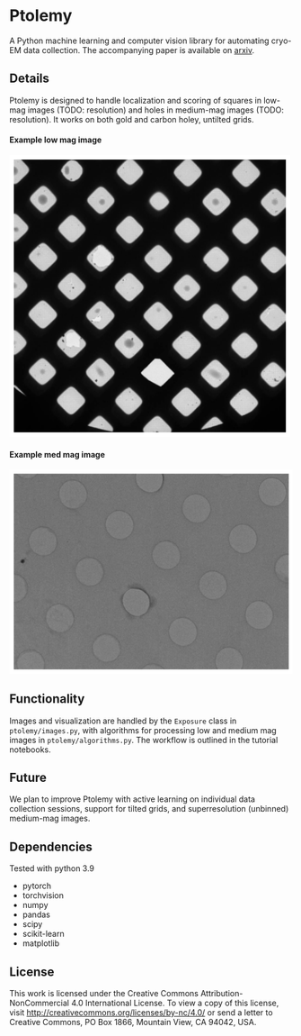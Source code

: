 # Ptolemy
A Python machine learning and computer vision library for automating cryo-EM data collection. The accompanying paper is available on [arxiv](https://arxiv.org/abs/2112.01534). 

## Details
Ptolemy is designed to handle localization and scoring of squares in low-mag images (TODO: resolution) and holes in medium-mag images (TODO: resolution). It works on both gold and carbon holey, untilted grids. 

#### Example low mag image
<img src="example_images/for_readme/lowmag.png" width="500" />

#### Example med mag image
<img src="example_images/for_readme/medmag.png" width="800" /> 

## Functionality
Images and visualization are handled by the `Exposure` class in `ptolemy/images.py`, with algorithms for processing low and medium mag images in `ptolemy/algorithms.py`. The workflow is outlined in the tutorial notebooks. 

## Future
We plan to improve Ptolemy with active learning on individual data collection sessions, support for tilted grids, and superresolution (unbinned) medium-mag images.

## Dependencies
Tested with python 3.9

- pytorch
- torchvision
- numpy
- pandas
- scipy
- scikit-learn
- matplotlib

## License
This work is licensed under the Creative Commons Attribution-NonCommercial 4.0 International License. To view a copy of this license, visit http://creativecommons.org/licenses/by-nc/4.0/ or send a letter to Creative Commons, PO Box 1866, Mountain View, CA 94042, USA.
